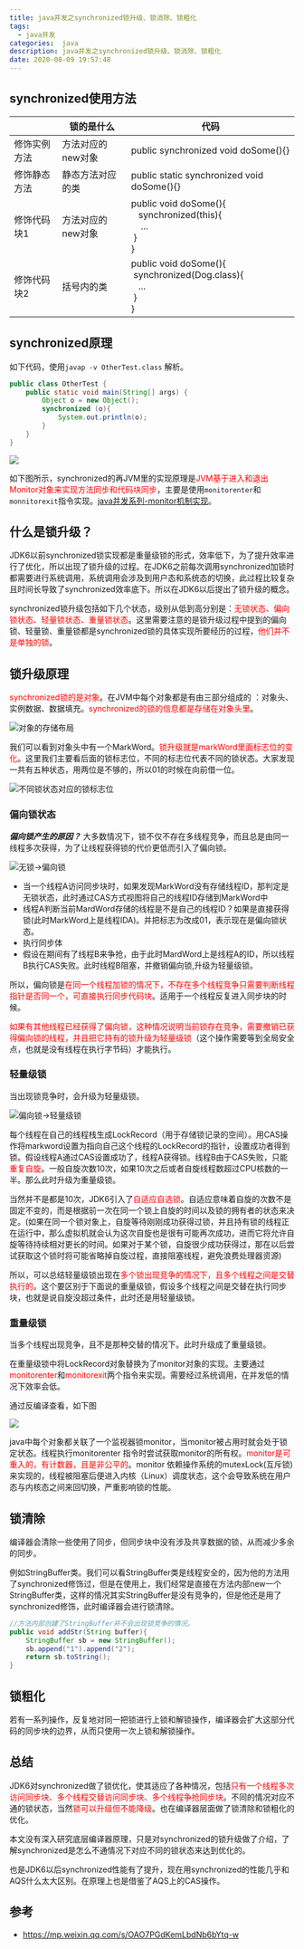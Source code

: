 ```yaml
---
title: java并发之synchronized锁升级、锁消除、锁粗化
tags:
  - java并发
categories:  java
description: java并发之synchronized锁升级、锁消除、锁粗化
date: 2020-08-09 19:57:48
---
```

## synchronized使用方法

|              | 锁的是什么        | 代码                                                         |
| ------------ | ----------------- | ------------------------------------------------------------ |
| 修饰实例方法 | 方法对应的new对象 | public synchronized void doSome(){}                          |
| 修饰静态方法 | 静态方法对应的类  | public static synchronized void doSome(){}                   |
| 修饰代码块1  | 方法对应的new对象 | public void doSome(){<br/>	&nbsp;&nbsp;&nbsp;synchronized(this){<br/>	 &nbsp;&nbsp;&nbsp; ...<br/>	&nbsp;}<br/>} |
| 修饰代码块2  | 括号内的类        | public void doSome(){<br/>	&nbsp;synchronized(Dog.class){<br/>	 &nbsp;&nbsp; ...<br/>	&nbsp;}<br/>} |

## synchronized原理

如下代码，使用`javap -v OtherTest.class` 解析。

```java
public class OtherTest {
    public static void main(String[] args) {
        Object o = new Object();
        synchronized (o){
            System.out.println(o);
        }
    }
}
```

<!--more-->

![](synchronized-up/6.png)

如下图所示，synchronized的再JVM里的实现原理是<font color=red>JVM基于进入和退出Monitor对象来实现方法同步和代码块同步</font>，主要是使用`monitorenter`和`monnitorexit`指令实现。[java并发系列-monitor机制实现](https://www.cnblogs.com/qingshan-tang/p/12698705.html)。

## 什么是锁升级？

JDK6以前synchronized锁实现都是重量级锁的形式，效率低下，为了提升效率进行了优化，所以出现了锁升级的过程。在JDK6之前每次调用synchronized加锁时都需要进行系统调用，系统调用会涉及到用户态和系统态的切换，此过程比较复杂且时间长导致了synchronized效率底下。所以在JDK6以后提出了锁升级的概念。

synchronized锁升级包括如下几个状态，级别从低到高分别是：<font color=red>无锁状态、偏向锁状态、轻量锁状态、重量锁状态</font>。这里需要注意的是锁升级过程中提到的偏向锁、轻量锁、重量锁都是synchronized锁的具体实现所要经历的过程，<font color=red>他们并不是单独的锁</font>。

## 锁升级原理

<font color=red>synchronized锁的是对象</font>。在JVM中每个对象都是有由三部分组成的 ：对象头、实例数据、数据填充。<font color=red>synchronized的锁的信息都是存储在对象头里</font>。

![对象的存储布局](synchronized-up/1.jpg)

我们可以看到对象头中有一个MarkWord。<font color=red>锁升级就是markWord里面标志位的变化</font>。这里我们主要看后面的锁标志位，不同的标志位代表不同的锁状态。大家发现一共有五种状态，用两位是不够的，所以01的时候在向前借一位。

![不同锁状态对应的锁标志位](synchronized-up/2.png)

### 偏向锁状态

***偏向锁产生的原因？*** 大多数情况下，锁不仅不存在多线程竞争，而且总是由同一线程多次获得，为了让线程获得锁的代价更低而引入了偏向锁。

![无锁->偏向锁](synchronized-up/3.png)

- 当一个线程A访问同步块时，如果发现MarkWord没有存储线程ID，那判定是无锁状态，此时通过CAS方式视图将自己的线程ID存储到MarkWord中
- 线程A判断当前MardWord存储的线程是不是自己的线程ID？如果是直接获得锁(此时MarkWord上是线程IDA)。并把标志为改成01，表示现在是偏向锁状态。
- 执行同步体
- 假设在期间有了线程B来争抢，由于此时MardWord上是线程A的ID，所以线程B执行CAS失败。此时线程B阻塞，并撤销偏向锁,升级为轻量级锁。

所以，偏向锁是<font color=red>在同一个线程加锁的情况下，不存在多个线程竞争只需要判断线程指针是否同一个，可直接执行同步代码块</font>。适用于一个线程反复进入同步块的时候。

<font color=red>如果有其他线程已经获得了偏向锁，这种情况说明当前锁存在竞争，需要撤销已获得偏向锁的线程，并且把它持有的锁升级为轻量级锁</font>（这个操作需要等到全局安全点，也就是没有线程在执行字节码）才能执行。

### 轻量级锁

当出现锁竞争时，会升级为轻量级锁。

![偏向锁->轻量级锁](synchronized-up/4.png)

每个线程在自己的线程栈生成LockRecord（用于存储锁记录的空间）。用CAS操作将markword设置为指向自己这个线程的LockRecord的指针，设置成功者得到锁。假设线程A通过CAS设置成功了，线程A获得锁。线程B由于CAS失败，只能<font color=red>重复自旋</font>。一般自旋次数10次，如果10次之后或者自旋线程数超过CPU核数的一半。那么此时升级为重量级锁。

当然并不是都是10次，JDK6引入了<font color=red>自适应自选锁</font>。自适应意味着自旋的次数不是固定不变的，而是根据前一次在同一个锁上自旋的时间以及锁的拥有者的状态来决定。(如果在同一个锁对象上，自旋等待刚刚成功获得过锁，并且持有锁的线程正在运行中，那么虚拟机就会认为这次自旋也是很有可能再次成功，进而它将允许自旋等待持续相对更长的时间。如果对于某个锁，自旋很少成功获得过，那在以后尝试获取这个锁时将可能省略掉自旋过程，直接阻塞线程，避免浪费处理器资源)

所以，可以总结轻量级锁出现在<font color=red>多个锁出现竞争的情况下，且多个线程之间是交替执行的</font>。这个要区别于下面说的重量级锁，假设多个线程之间是交替在执行同步块，也就是说自旋没超过条件，此时还是用轻量级锁。

### 重量级锁

当多个线程出现竞争，且不是那种交替的情况下。此时升级成了重量级锁。

在重量级锁中将LockRecord对象替换为了monitor对象的实现。主要通过<font color=red>monitorenter</font>和<font color=red>monitorexit</font>两个指令来实现。需要经过系统调用，在并发低的情况下效率会低。

通过反编译查看，如下图

![](synchronized-up/5.png)

java中每个对象都关联了一个监视器锁monitor，当monitor被占用时就会处于锁定状态。线程执行monitorenter 指令时尝试获取monitor的所有权。<font color=red>monitor是可重入的，有计数器，且是非公平的</font>。monitor 依赖操作系统的mutexLock(互斥锁)来实现的，线程被阻塞后便进入内核（Linux）调度状态，这个会导致系统在用户态与内核态之间来回切换，严重影响锁的性能。

## 锁清除

编译器会清除一些使用了同步，但同步块中没有涉及共享数据的锁，从而减少多余的同步。

例如StringBuffer类。我们可以看StringBuffer类是线程安全的，因为他的方法用了synchronized修饰过，但是在使用上，我们经常是直接在方法内部new一个StringBuffer类，这样的情况其实StringBuffer是没有竞争的，但是他还是用了synchronized修饰，此时编译器会进行锁清除。

```java
//方法内部创建了StringBuffer并不会出现锁竞争的情况。
public void addStr(String buffer){
	StringBuffer sb = new StringBuffer();
	sb.append("1").append("2");
	return sb.toString(); 
}
```

## 锁粗化

若有一系列操作，反复地对同一把锁进行上锁和解锁操作，编译器会扩大这部分代码的同步块的边界，从而只使用一次上锁和解锁操作。

## 总结

JDK6对synchronized做了锁优化，使其适应了各种情况，包括<font color=red>只有一个线程多次访问同步块、多个线程交替访问同步块、多个线程争抢同步块</font>。不同的情况对应不通的锁状态，当然<font color=red>锁可以升级但不能降级</font>。也在编译器层面做了锁清除和锁粗化的优化。

本文没有深入研究底层编译器原理，只是对synchronized的锁升级做了介绍，了解synchronized是怎么不通情况下对应不同的锁状态来达到优化的。

也是JDK6以后synchronized性能有了提升，现在用synchronized的性能几乎和AQS什么太大区别。在原理上也是借鉴了AQS上的CAS操作。

## 参考

- https://mp.weixin.qq.com/s/OAO7PGdKemLbdNb6bYtq-w

